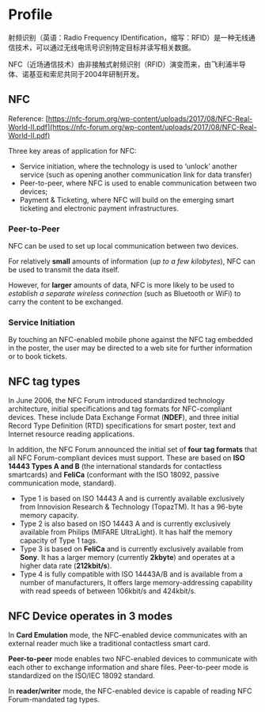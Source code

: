 # Profile

射频识别（英语：Radio Frequency IDentification，缩写：RFID）是一种无线通信技术，可以通过无线电讯号识别特定目标并读写相关数据。

NFC（近场通信技术）由非接触式射频识别（RFID）演变而来，由飞利浦半导体、诺基亚和索尼共同于2004年研制开发。

## NFC

Reference: [https://nfc-forum.org/wp-content/uploads/2017/08/NFC-Real-World-II.pdf](https://nfc-forum.org/wp-content/uploads/2017/08/NFC-Real-World-II.pdf)

Three key areas of application for NFC: 

* Service initiation, where the technology is used to ‘unlock’ another service \(such as opening another communication link for data transfer\)
* Peer-to-peer, where NFC is used to enable communication between two devices;
* Payment & Ticketing, where NFC will build on the emerging smart ticketing and electronic payment infrastructures.

### Peer-to-Peer

NFC can be used to set up local communication between two devices.

For relatively **small** amounts of information \(_up to a few kilobytes_\), NFC can be used to transmit the data itself.

However, for **larger** amounts of data, NFC is more likely to be used to _establish a separate wireless connection_ \(such as Bluetooth or WiFi\) to carry the content to be exchanged.

### Service Initiation

By touching an NFC-enabled mobile phone against the NFC tag embedded in the poster, the user may be directed to a web site for further information or to book tickets.

## NFC tag types

In June 2006, the NFC Forum introduced standardized technology architecture, initial specifications and tag formats for NFC-compliant devices. These include Data Exchange Format \(**NDEF**\), and three initial Record Type Definition \(RTD\) specifications for smart poster, text and Internet resource reading applications.

In addition, the NFC Forum announced the initial set of **four tag formats** that all NFC Forum-compliant devices must support. These are based on **ISO 14443 Types A and B** \(the international standards for contactless smartcards\) and **FeliCa** \(conformant with the ISO 18092, passive communication mode, standard\).

* Type 1 is based on ISO 14443 A and is currently available exclusively from Innovision Research & Technology \(TopazTM\). It has a 96-byte memory capacity.
* Type 2 is also based on ISO 14443 A and is currently exclusively available from Philips \(MIFARE UltraLight\). It has half the memory capacity of Type 1 tags.
* Type 3 is based on **FeliCa** and is currently exclusively available from **Sony**. It has a larger memory \(currently **2kbyte**\) and operates at a higher data rate \(**212kbit/s**\).
* Type 4 is fully compatible with ISO 14443A/B and is available from a number of manufacturers, It offers large memory-addressing capability with read speeds of between 106kbit/s and 424kbit/s.

## NFC Device operates in 3 modes

In **Card Emulation** mode, the NFC-enabled device communicates with an external reader much like a traditional contactless smart card.

**Peer-to-peer** mode enables two NFC-enabled devices to communicate with each other to exchange information and share files. Peer-to-peer mode is standardized on the ISO/IEC 18092 standard.

In **reader/writer** mode, the NFC-enabled device is capable of reading NFC Forum-mandated tag types.

